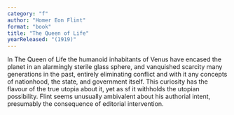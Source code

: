 ```yaml
---
category: "f"
author: "Homer Eon Flint"
format: "book"
title: "The Queen of Life"
yearReleased: "(1919)"
---
```

In The Queen of Life the humanoid inhabitants of Venus have encased the planet in an alarmingly sterile glass sphere, and vanquished scarcity many generations in the past, entirely eliminating conflict and with it any concepts of nationhood, the state, and government itself. This curiosity has the flavour of the true utopia about it, yet as sf it withholds the utopian possibility. Flint seems unusually ambivalent about his authorial intent, presumably the consequence of editorial intervention.
